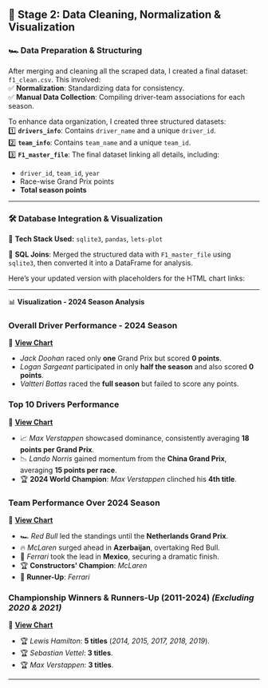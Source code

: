 ## 🚀 **Stage 2: Data Cleaning, Normalization & Visualization**  

### 🏎️ **Data Preparation & Structuring**  

After merging and cleaning all the scraped data, I created a final dataset: `f1_clean.csv`. This involved:  
✅ **Normalization**: Standardizing data for consistency.  
✅ **Manual Data Collection**: Compiling driver-team associations for each season.  

To enhance data organization, I created three structured datasets:  
1️⃣ **`drivers_info`**: Contains `driver_name` and a unique `driver_id`.  
2️⃣ **`team_info`**: Contains `team_name` and a unique `team_id`.  
3️⃣ **`F1_master_file`**: The final dataset linking all details, including:  
   - `driver_id`, `team_id`, `year`  
   - Race-wise Grand Prix points  
   - **Total season points**  

---

### 🛠 **Database Integration & Visualization**  

📌 **Tech Stack Used:** `sqlite3`, `pandas`, `lets-plot`  

🔗 **SQL Joins**: Merged the structured data with `F1_master_file` using `sqlite3`, then converted it into a DataFrame for analysis.  

Here’s your updated version with placeholders for the HTML chart links:  

---

📊 **Visualization - 2024 Season Analysis**  

### **Overall Driver Performance - 2024 Season**  
📌 **[View Chart](https://rawcdn.githack.com/Evans-01/F1_Project/ff73a67da6ff8889b1dc6f69a8393afda5abac49/lets-plot-images/F1%202024%20Driver%20Points.html)** 
- *Jack Doohan* raced only **one** Grand Prix but scored **0 points**.  
- *Logan Sargeant* participated in only **half the season** and also scored **0 points**.  
- *Valtteri Bottas* raced the **full season** but failed to score any points.  

### **Top 10 Drivers Performance**  
📌 **[View Chart](https://rawcdn.githack.com/Evans-01/F1_Project/ff73a67da6ff8889b1dc6f69a8393afda5abac49/lets-plot-images/Top%2010%20Drivers%20of%202024.html)**  
- 📈 *Max Verstappen* showcased dominance, consistently averaging **18 points per Grand Prix**.  
- 📉 *Lando Norris* gained momentum from the **China Grand Prix**, averaging **15 points per race**.  
- 🏆 **2024 World Champion**: *Max Verstappen* clinched his **4th title**.  

### **Team Performance Over 2024 Season**  
📌 **[View Chart](https://rawcdn.githack.com/Evans-01/F1_Project/ff73a67da6ff8889b1dc6f69a8393afda5abac49/lets-plot-images/F1%202024%20Team%20Progression.html)**   
- 🏎️ *Red Bull* led the standings until the **Netherlands Grand Prix**.  
- 🔥 *McLaren* surged ahead in **Azerbaijan**, overtaking Red Bull.  
- 🏁 *Ferrari* took the lead in **Mexico**, securing a dramatic finish.  
- 🏆 **Constructors' Champion**: *McLaren*  
- 🥈 **Runner-Up**: *Ferrari*  

### **Championship Winners & Runners-Up (2011-2024)** *(Excluding 2020 & 2021)*  
📌 **[View Chart](https://rawcdn.githack.com/Evans-01/F1_Project/6163fef069a88fd9fb59e440c8dbaa8d0091b443/lets-plot-images/Runner%20and%20Winner%20of%20Every%20Season.html)**   
- 🏆 *Lewis Hamilton*: **5 titles** (*2014, 2015, 2017, 2018, 2019*).  
- 🏆 *Sebastian Vettel*: **3 titles**.  
- 🏆 *Max Verstappen*: **3 titles**.  

---
